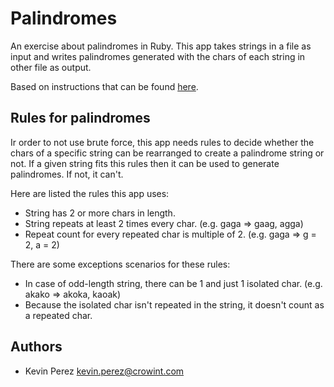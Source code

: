 Palindromes
===================

An exercise about palindromes in Ruby. This app takes strings in a file as input and writes palindromes generated with the chars of each string in other file as output.

Based on instructions that can be found [here](https://gist.github.com/FerPerales/a210e65b729c342db7bf).

Rules for palindromes
---------------------
Ir order to not use brute force, this app needs rules to decide whether the chars of a specific string can be rearranged to create a palindrome string or not. If a given string fits this rules then it can be used to generate palindromes. If not, it can't.

Here are listed the rules this app uses:
* String has 2 or more chars in length.
* String repeats at least 2 times every char. (e.g. gaga => gaag, agga)
* Repeat count for every repeated char is multiple of 2. (e.g. gaga => g = 2, a = 2)

There are some exceptions scenarios for these rules:
* In case of odd-length string, there can be 1 and just 1 isolated char. (e.g. akako => akoka, kaoak)
* Because the isolated char isn't repeated in the string, it doesn't count as a repeated char.

Authors
-------
* Kevin Perez [kevin.perez@crowint.com](mailto:kevin.perez@crowdint.com)